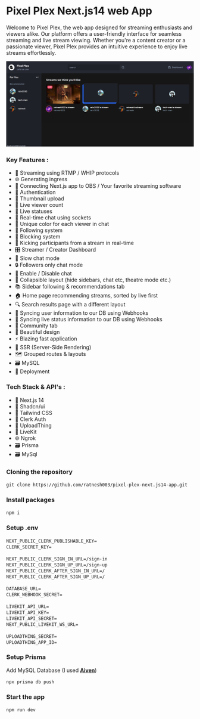 # Pixel Plex Next.js14 web App

Welcome to Pixel Plex, the web app designed for streaming enthusiasts and viewers alike. Our platform offers a user-friendly interface for seamless streaming and live stream viewing. Whether you're a content creator or a passionate viewer, Pixel Plex provides an intuitive experience to enjoy live streams effortlessly.

![thumbnail](</public/thumbnail.png>)

### Key Features :
- 📡 Streaming using RTMP / WHIP protocols 
- 🌐 Generating ingress
- 🔗 Connecting Next.js app to OBS / Your favorite streaming software 
- 🔐 Authentication 
- 📸 Thumbnail upload
- 👀 Live viewer count 
- 🚦 Live statuses 
- 💬 Real-time chat using sockets 
- 🎨 Unique color for each viewer in chat 
- 👥 Following system 
- 🚫 Blocking system 
- 👢 Kicking participants from a stream in real-time 
- 🎛️ Streamer / Creator Dashboard 
- 🐢 Slow chat mode 
- 🔒 Followers only chat mode 
- 📴 Enable / Disable chat 
- 🔽 Collapsible layout (hide sidebars, chat etc, theatre mode etc.) 
- 📚 Sidebar following & recommendations tab 
- 🏠 Home page recommending streams, sorted by live first 
- 🔍 Search results page with a different layout 
- 🔄 Syncing user information to our DB using Webhooks 
- 📡 Syncing live status information to our DB using Webhooks 
- 🤝 Community tab 
- 🎨 Beautiful design
- ⚡ Blazing fast application 
- 📄 SSR (Server-Side Rendering) 
- 🗺️ Grouped routes & layouts 
- 🗃️ MySQL
- 🚀 Deployment


### Tech Stack & API's :
- 🚀 Next.js 14
- 🎨 Shadcn/ui
- 🎨 Tailwind CSS
- 🔐 Clerk Auth
- 📸 UploadThing
- 📡 LiveKit
- 🌐 Ngrok
- 🗃️ Prisma
- 🗃️ MySql


### Cloning the repository
```
git clone https://github.com/ratnesh003/pixel-plex-next.js14-app.git
```


### Install packages
```
npm i
```


### Setup .env
```
NEXT_PUBLIC_CLERK_PUBLISHABLE_KEY=
CLERK_SECRET_KEY=

NEXT_PUBLIC_CLERK_SIGN_IN_URL=/sign-in
NEXT_PUBLIC_CLERK_SIGN_UP_URL=/sign-up
NEXT_PUBLIC_CLERK_AFTER_SIGN_IN_URL=/
NEXT_PUBLIC_CLERK_AFTER_SIGN_UP_URL=/

DATABASE_URL=
CLERK_WEBHOOK_SECRET=

LIVEKIT_API_URL=
LIVEKIT_API_KEY=
LIVEKIT_API_SECRET=
NEXT_PUBLIC_LIVEKIT_WS_URL=

UPLOADTHING_SECRET=
UPLOADTHING_APP_ID=
```


### Setup Prisma
Add MySQL Database (I used [**Aiven**](https://aiven.io/))
```
npx prisma db push
```


### Start the app
```
npm run dev
```